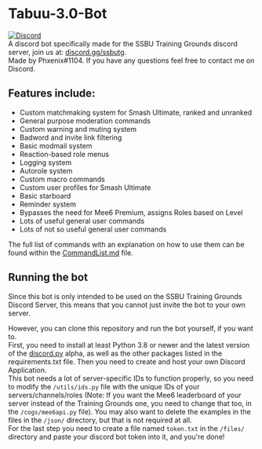# Tabuu-3.0-Bot  
[<img alt="Discord" src="https://img.shields.io/discord/739299507795132486?color=%235865F2&label=discord&logo=discord&logoColor=white">](https://discord.gg/ssbutg)  
A discord bot specifically made for the SSBU Training Grounds discord server, join us at: [discord.gg/ssbutg](https://discord.gg/ssbutg).  
Made by Phxenix#1104. If you have any questions feel free to contact me on Discord.

## Features include:
- Custom matchmaking system for Smash Ultimate, ranked and unranked
- General purpose moderation commands
- Custom warning and muting system
- Badword and invite link filtering
- Basic modmail system
- Reaction-based role menus
- Logging system
- Autorole system
- Custom macro commands
- Custom user profiles for Smash Ultimate
- Basic starboard
- Reminder system
- Bypasses the need for Mee6 Premium, assigns Roles based on Level
- Lots of useful general user commands
- Lots of not so useful general user commands

The full list of commands with an explanation on how to use them can be found within the [CommandList.md](https://github.com/sonnenbankpimp/Tabuu-3.0-Bot/blob/main/CommandList.md) file.

##  Running the bot
Since this bot is only intended to be used on the SSBU Training Grounds Discord Server, this means that you cannot just invite the bot to your own server.  

However, you can clone this repository and run the bot yourself, if you want to.  
First, you need to install at least Python 3.8 or newer and the latest version of the [discord.py](https://github.com/Rapptz/discord.py) alpha, as well as the other packages listed in the requirements.txt file. Then you need to create and host your own Discord Application.  
This bot needs a lot of server-specific IDs to function properly, so you need to modify the `/utils/ids.py` file with the unique IDs of your servers/channels/roles (Note: If you want the Mee6 leaderboard of your server instead of the Training Grounds one, you need to change that too, in the `/cogs/mee6api.py` file). You may also want to delete the examples in the files in the `/json/` directory, but that is not required at all.  
For the last step you need to create a file named `token.txt` in the `/files/` directory and paste your discord bot token into it, and you're done!  

